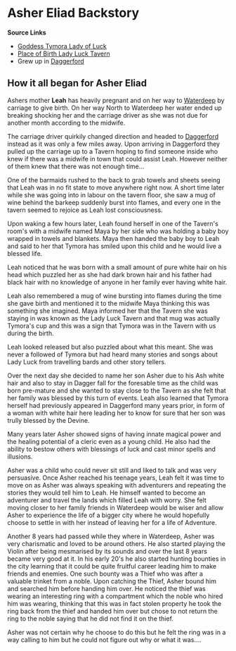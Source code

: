 

# Asher Eliad Backstory 

**Source Links**
- [Goddess Tymora Lady of Luck](https://forgottenrealms.fandom.com/wiki/Tymora)
- [Place of Birth Lady Luck Tavern](https://forgottenrealms.fandom.com/wiki/Lady_Luck_Tavern)
- Grew up in [Daggerford](https://forgottenrealms.fandom.com/wiki/Daggerford)


## How it all began for Asher Eliad
Ashers mother **Leah** has heavily pregnant and on her way to [Waterdeep](https://forgottenrealms.fandom.com/wiki/Waterdeep) by carriage to give birth. On her way North to Waterdeep her water ended up breaking shocking her and the carriage driver as she was not due for another month according to the midwife. 

The carriage driver quirkily changed direction and headed to [Daggerford](https://forgottenrealms.fandom.com/wiki/Daggerford) instead as it was only a few miles away. Upon arriving in Daggerford they pulled up the carriage up to a Tavern hoping to find someone inside who knew if there was a midwife in town that could assist Leah. However neither of them knew that there was not enough time... 

One of the barmaids rushed to the back to grab towels and sheets seeing that Leah was in no fit state to move anywhere right now. A short time later while she was going into in labour on the tavern floor, she saw a mug of wine behind the barkeep suddenly burst into flames, and every one in the tavern seemed to rejoice as Leah lost consciousness. 

Upon waking a few hours later, Leah found herself in one of the Tavern's room's with a midwife named Maya by her side who was holding a baby boy wrapped in towels and blankets. Maya then handed the baby boy to Leah and said to her that Tymora has smiled upon this child and he would live a blessed life.

Leah noticed that he was born with a small amount of pure white hair on his head which puzzled her as she had dark brown hair and his father had black hair with no knowledge of anyone in her family ever having white hair. 

Leah also remembered a mug of wine bursting into flames during the time she gave birth and mentioned it to the midwife Maya thinking this was something she imagined. Maya informed her that the Tavern she was staying in was known as the Lady Luck Tavern and that mug was actually Tymora's cup and this was a sign that Tymora was in the Tavern with us during the birth.

Leah looked released but also puzzled about what this meant. She was never a followed of Tymora but had heard many stories and songs about Lady Luck from travelling bards and other story tellers. 

Over the next day she decided to name her son Asher due to his Ash white hair and also to stay in Dagger fall for the foresable time as the child was born pre-mature and she wanted to stay close to the Tavern as she felt that her family was blessed by this turn of events. Leah also learned that Tymora herself had previously appeared in Daggerford many years prior, in form of a woman with white hair here leading her to know for sure that her son was trully blessed by the Devine. 


Many years later Asher showed signs of having innate magical power and the healing potential of a cleric even as a young child. He also had the ability to bestow others with blessings of luck and cast minor spells and illusions. 

Asher was a child who could never sit still and liked to talk and was very persuasive. Once Asher reached his teenage years, Leah felt it was time to move on as Asher was always speaking with adventurers and repeating the stories they would tell him to Leah. He himself wanted to become an adventurer and travel the lands which filled Leah with worry. She felt moving closer to her family friends in Waterdeep would be wiser and allow Asher to experience the life of a bigger city where he would hopefully choose to settle in with her instead of leaving her for a life of Adventure.  

Another 8 years had passed while they where in Waterdeep, Asher was very charismatic and loved to be around others. He also started playing the Violin after being mesmarised by its sounds and over the last 8 years became very good at it. In his early 20's he also started hunting bounties in the city learning that it could be quite fruitful career leading him to make friends and enemies. One such bounty was a Thief who was after a valuable trinket from a noble. Upon catching the Thief, Asher bound him and searched him before handing him over. He noticed the thief was wearing an interesting ring with a compartment which the noble who hired him was wearing, thinking that this was in fact stolen property he took the ring back from the thief and handed him over but chose to not return the ring to the noble saying that he did not find it on the thief. 

Asher was not certain why he choose to do this but he felt the ring was in a way calling to him but he could not figure out why or what it was....